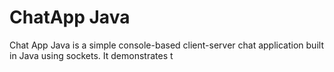 <h1>ChatApp Java</h1>
<p>
  Chat App Java is a simple console-based client-server chat application built in Java using sockets. It demonstrates t
</p> 
